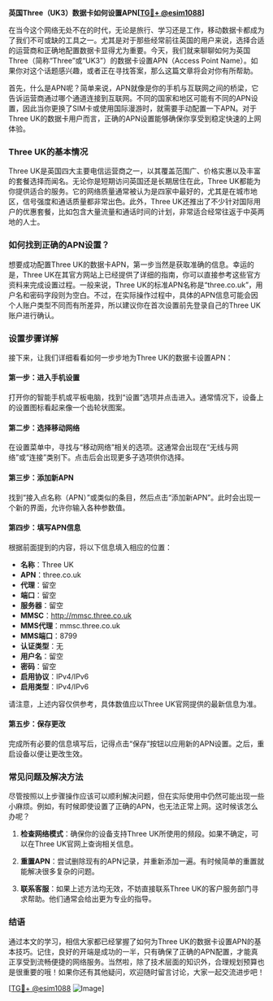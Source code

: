 **英国Three（UK3）数据卡如何设置APN[[TG💪+ @esim1088](https://t.me/s/esim1088)]**

在当今这个网络无处不在的时代，无论是旅行、学习还是工作，移动数据卡都成为了我们不可或缺的工具之一。尤其是对于那些经常前往英国的用户来说，选择合适的运营商和正确地配置数据卡显得尤为重要。今天，我们就来聊聊如何为英国Three（简称“Three”或“UK3”）的数据卡设置APN（Access Point Name）。如果你对这个话题感兴趣，或者正在寻找答案，那么这篇文章将会对你有所帮助。

首先，什么是APN呢？简单来说，APN就像是你的手机与互联网之间的桥梁，它告诉运营商通过哪个通道连接到互联网。不同的国家和地区可能有不同的APN设置，因此当你更换了SIM卡或使用国际漫游时，就需要手动配置一下APN。对于Three UK的数据卡用户而言，正确的APN设置能够确保你享受到稳定快速的上网体验。

### Three UK的基本情况

Three UK是英国四大主要电信运营商之一，以其覆盖范围广、价格实惠以及丰富的套餐选择而闻名。无论你是短期访问英国还是长期居住在此，Three UK都能为你提供适合的服务。它的网络质量通常被认为是四家中最好的，尤其是在城市地区，信号强度和通话质量都非常出色。此外，Three UK还推出了不少针对国际用户的优惠套餐，比如包含大量流量和通话时间的计划，非常适合经常往返于中英两地的人士。

### 如何找到正确的APN设置？

想要成功配置Three UK的数据卡APN，第一步当然是获取准确的信息。幸运的是，Three UK在其官方网站上已经提供了详细的指南，你可以直接参考这些官方资料来完成设置过程。一般来说，Three UK的标准APN名称是“three.co.uk”，用户名和密码字段则为空白。不过，在实际操作过程中，具体的APN信息可能会因个人账户类型不同而有所差异，所以建议你在首次设置前先登录自己的Three UK账户进行确认。

### 设置步骤详解

接下来，让我们详细看看如何一步步地为Three UK的数据卡设置APN：

#### 第一步：进入手机设置
打开你的智能手机或平板电脑，找到“设置”选项并点击进入。通常情况下，设备上的设置图标看起来像一个齿轮状图案。

#### 第二步：选择移动网络
在设置菜单中，寻找与“移动网络”相关的选项。这通常会出现在“无线与网络”或“连接”类别下。点击后会出现更多子选项供你选择。

#### 第三步：添加新APN
找到“接入点名称（APN）”或类似的条目，然后点击“添加新APN”。此时会出现一个新的界面，允许你输入各种参数值。

#### 第四步：填写APN信息
根据前面提到的内容，将以下信息填入相应的位置：
- **名称**：Three UK
- **APN**：three.co.uk
- **代理**：留空
- **端口**：留空
- **服务器**：留空
- **MMSC**：http://mmsc.three.co.uk
- **MMS代理**：mmsc.three.co.uk
- **MMS端口**：8799
- **认证类型**：无
- **用户名**：留空
- **密码**：留空
- **启用协议**：IPv4/IPv6
- **启用类型**：IPv4/IPv6

请注意，上述内容仅供参考，具体数值应以Three UK官网提供的最新信息为准。

#### 第五步：保存更改
完成所有必要的信息填写后，记得点击“保存”按钮以应用新的APN设置。之后，重启设备以便让更改生效。

### 常见问题及解决方法

尽管按照以上步骤操作应该可以顺利解决问题，但在实际使用中仍然可能出现一些小麻烦。例如，有时候即使设置了正确的APN，也无法正常上网。这时候该怎么办呢？

1. **检查网络模式**：确保你的设备支持Three UK所使用的频段。如果不确定，可以在Three UK官网上查询相关信息。
   
2. **重置APN**：尝试删除现有的APN记录，并重新添加一遍。有时候简单的重置就能解决很多复杂的问题。

3. **联系客服**：如果上述方法均无效，不妨直接联系Three UK的客户服务部门寻求帮助。他们通常会给出更为专业的指导。

### 结语

通过本文的学习，相信大家都已经掌握了如何为Three UK的数据卡设置APN的基本技巧。记住，良好的开端是成功的一半，只有确保了正确的APN配置，才能真正享受到流畅便捷的网络服务。当然啦，除了技术层面的知识外，合理规划预算也是很重要的哦！如果你还有其他疑问，欢迎随时留言讨论，大家一起交流进步吧！

[[TG💪+ @esim1088](https://t.me/s/esim1088) ![Image](https://i.postimg.cc/4NQfJmqS/Snipaste-2025-05-13-00-14-12.png)]